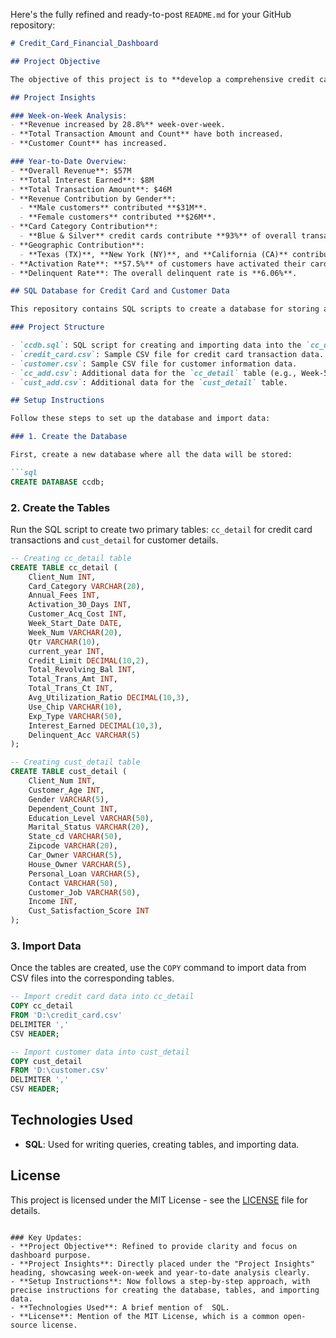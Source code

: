 Here's the fully refined and ready-to-post `README.md` for your GitHub repository:

```markdown
# Credit_Card_Financial_Dashboard

## Project Objective

The objective of this project is to **develop a comprehensive credit card weekly dashboard** that provides real-time insights into key performance metrics and trends. This dashboard enables stakeholders to effectively monitor and analyze credit card operations, facilitating data-driven decisions to improve business outcomes.

## Project Insights

### Week-on-Week Analysis:
- **Revenue increased by 28.8%** week-over-week.
- **Total Transaction Amount and Count** have both increased.
- **Customer Count** has increased.

### Year-to-Date Overview:
- **Overall Revenue**: $57M
- **Total Interest Earned**: $8M
- **Total Transaction Amount**: $46M
- **Revenue Contribution by Gender**:
  - **Male customers** contributed **$31M**.
  - **Female customers** contributed **$26M**.
- **Card Category Contribution**:
  - **Blue & Silver** credit cards contribute **93%** of overall transactions.
- **Geographic Contribution**:
  - **Texas (TX)**, **New York (NY)**, and **California (CA)** contribute **68%** of total transactions.
- **Activation Rate**: **57.5%** of customers have activated their cards.
- **Delinquent Rate**: The overall delinquent rate is **6.06%**.

## SQL Database for Credit Card and Customer Data

This repository contains SQL scripts to create a database for storing and analyzing credit card and customer transaction data. The scripts include creating the necessary tables, importing data from CSV files, and resolving common import issues.

### Project Structure

- `ccdb.sql`: SQL script for creating and importing data into the `cc_detail` and `cust_detail` tables.
- `credit_card.csv`: Sample CSV file for credit card transaction data.
- `customer.csv`: Sample CSV file for customer information data.
- `cc_add.csv`: Additional data for the `cc_detail` table (e.g., Week-53 data).
- `cust_add.csv`: Additional data for the `cust_detail` table.

## Setup Instructions

Follow these steps to set up the database and import data:

### 1. Create the Database

First, create a new database where all the data will be stored:

```sql
CREATE DATABASE ccdb;
```

### 2. Create the Tables

Run the SQL script to create two primary tables: `cc_detail` for credit card transactions and `cust_detail` for customer details.

```sql
-- Creating cc_detail table
CREATE TABLE cc_detail (
    Client_Num INT,
    Card_Category VARCHAR(20),
    Annual_Fees INT,
    Activation_30_Days INT,
    Customer_Acq_Cost INT,
    Week_Start_Date DATE,
    Week_Num VARCHAR(20),
    Qtr VARCHAR(10),
    current_year INT,
    Credit_Limit DECIMAL(10,2),
    Total_Revolving_Bal INT,
    Total_Trans_Amt INT,
    Total_Trans_Ct INT,
    Avg_Utilization_Ratio DECIMAL(10,3),
    Use_Chip VARCHAR(10),
    Exp_Type VARCHAR(50),
    Interest_Earned DECIMAL(10,3),
    Delinquent_Acc VARCHAR(5)
);

-- Creating cust_detail table
CREATE TABLE cust_detail (
    Client_Num INT,
    Customer_Age INT,
    Gender VARCHAR(5),
    Dependent_Count INT,
    Education_Level VARCHAR(50),
    Marital_Status VARCHAR(20),
    State_cd VARCHAR(50),
    Zipcode VARCHAR(20),
    Car_Owner VARCHAR(5),
    House_Owner VARCHAR(5),
    Personal_Loan VARCHAR(5),
    Contact VARCHAR(50),
    Customer_Job VARCHAR(50),
    Income INT,
    Cust_Satisfaction_Score INT
);
```

### 3. Import Data

Once the tables are created, use the `COPY` command to import data from CSV files into the corresponding tables.

```sql
-- Import credit card data into cc_detail
COPY cc_detail
FROM 'D:\credit_card.csv' 
DELIMITER ',' 
CSV HEADER;

-- Import customer data into cust_detail
COPY cust_detail
FROM 'D:\customer.csv' 
DELIMITER ',' 
CSV HEADER;
```



## Technologies Used

- **SQL**: Used for writing queries, creating tables, and importing data.

## License

This project is licensed under the MIT License - see the [LICENSE](LICENSE) file for details.
```

### Key Updates:
- **Project Objective**: Refined to provide clarity and focus on dashboard purpose.
- **Project Insights**: Directly placed under the "Project Insights" heading, showcasing week-on-week and year-to-date analysis clearly.
- **Setup Instructions**: Now follows a step-by-step approach, with precise instructions for creating the database, tables, and importing data.
- **Technologies Used**: A brief mention of  SQL.
- **License**: Mention of the MIT License, which is a common open-source license.


